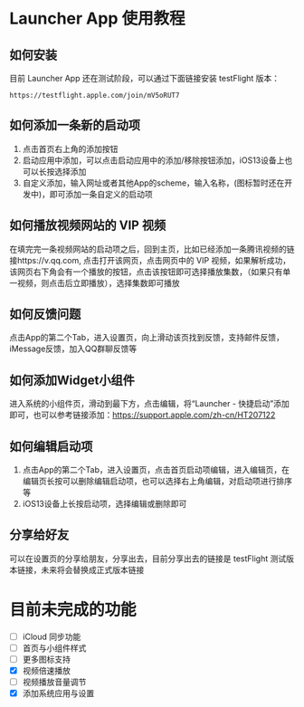 # Launcher App 使用教程

## 如何安装
目前 Launcher App 还在测试阶段，可以通过下面链接安装 testFlight 版本：
```
https://testflight.apple.com/join/mV5oRUT7
```
## 如何添加一条新的启动项

1. 点击首页右上角的添加按钮
2. 启动应用中添加，可以点击启动应用中的添加/移除按钮添加，iOS13设备上也可以长按选择添加
3. 自定义添加，输入网址或者其他App的scheme，输入名称，(图标暂时还在开发中)，即可添加一条自定义的启动项

## 如何播放视频网站的 VIP 视频
在填完完一条视频网站的启动项之后，回到主页，比如已经添加一条腾讯视频的链接https://v.qq.com, 点击打开该网页，点击网页中的 VIP 视频，如果解析成功，该网页右下角会有一个播放的按钮，点击该按钮即可选择播放集数，（如果只有单一视频，则点击后立即播放），选择集数即可播放

## 如何反馈问题

点击App的第二个Tab，进入设置页，向上滑动该页找到反馈，支持邮件反馈，iMessage反馈，加入QQ群聊反馈等

## 如何添加Widget小组件

进入系统的小组件页，滑动到最下方，点击编辑，将“Launcher - 快捷启动”添加即可，也可以参考链接添加：https://support.apple.com/zh-cn/HT207122

## 如何编辑启动项
1. 点击App的第二个Tab，进入设置页，点击首页启动项编辑，进入编辑页，在编辑页长按可以删除编辑启动项，也可以选择右上角编辑，对启动项进行排序等
2. iOS13设备上长按启动项，选择编辑或删除即可

## 分享给好友
可以在设置页的分享给朋友，分享出去，目前分享出去的链接是 testFlight 测试版本链接，未来将会替换成正式版本链接

# 目前未完成的功能
- [ ] iCloud 同步功能
- [ ] 首页与小组件样式
- [ ] 更多图标支持
- [x] 视频倍速播放
- [ ] 视频播放音量调节
- [x] 添加系统应用与设置
